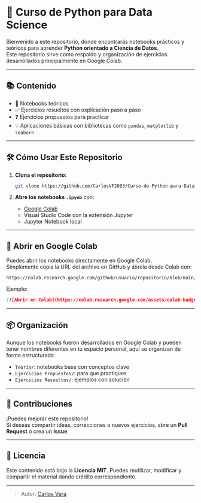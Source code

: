 # 📌 Curso de Python para Data Science

Bienvenido a este repositorio, donde encontrarás notebooks prácticos y teóricos para aprender **Python orientado a Ciencia de Datos**.  
Este repositorio sirve como respaldo y organización de ejercicios desarrollados principalmente en Google Colab.

---

## 📚 Contenido

- 📖 Notebooks teóricos
- ✅ Ejercicios resueltos con explicación paso a paso
- ❓ Ejercicios propuestos para practicar
- 💡 Aplicaciones básicas con bibliotecas como `pandas`, `matplotlib` y `seaborn`

---

## 🛠 Cómo Usar Este Repositorio

1. **Clona el repositorio:**
   ```bash
   git clone https://github.com/CarlosVF2003/Curso-de-Python-para-Data-Science-primeros-pasos.git
   ```

2. **Abre los notebooks `.ipynb`** con:
   - [Google Colab](https://colab.research.google.com/)
   - Visual Studio Code con la extensión Jupyter
   - Jupyter Notebook local

---

## 🔗 Abrir en Google Colab

Puedes abrir los notebooks directamente en Google Colab.  
Simplemente copia la URL del archivo en GitHub y ábrela desde Colab con:

```
https://colab.research.google.com/github/usuario/repositorio/blob/main/ruta/del/archivo.ipynb
```

Ejemplo:

```markdown
[![Abrir en Colab](https://colab.research.google.com/assets/colab-badge.svg)](https://colab.research.google.com/github/CarlosVF2003/Curso-de-Python-para-Data-Science-primeros-pasos/blob/main/Teoria/1_Python_para_Data_Science_primeros_pasos.ipynb)
```

---

## 📦 Organización

Aunque los notebooks fueron desarrollados en Google Colab y pueden tener nombres diferentes en tu espacio personal, aquí se organizan de forma estructurada:

- `Teoria/`: notebooks base con conceptos clave  
- `Ejercicios Propuestos/`: para que practiques  
- `Ejercicios Resueltos/`: ejemplos con solución  

---

## 🤝 Contribuciones

¡Puedes mejorar este repositorio!  
Si deseas compartir ideas, correcciones o nuevos ejercicios, abre un **Pull Request** o crea un **Issue**.

---

## 📜 Licencia

Este contenido está bajo la **Licencia MIT**. Puedes reutilizar, modificar y compartir el material dando crédito correspondiente.

---

> Autor: [Carlos Vera](https://www.linkedin.com/in/carlosvera2003/)  